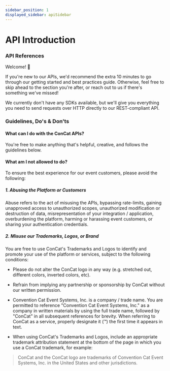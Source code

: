 ```yaml
---
sidebar_position: 1
displayed_sidebar: apiSidebar
---
```


# API Introduction

### API References

Welcome! 👋 

If you're new to our APIs, we'd recommend the extra 10 minutes to go through our getting started and best practices guide. Otherwise, feel free to skip ahead to the section you're after, or reach out to us if there's something we've missed!

We currently don't have any SDKs available, but we'll give you everything you need to send requests over HTTP directly to our REST-compliant API.

### Guidelines, Do's & Don'ts

#### What can I do with the ConCat APIs?

You're free to make anything that's helpful, creative, and follows the guidelines below.

#### What am I not allowed to do?

To ensure the best experience for our event customers, please avoid the following:

##### 1. Abusing the Platform or Customers

Abuse refers to the act of misusing the APIs, bypassing rate-limits, gaining unapproved access to unauthorized scopes, unauthorized modification or destruction of data, misrepresentation of your integration / application, overburdening the platform, harming or harassing event customers, or sharing your authentication credentials.

##### 2. Misuse our Trademarks, Logos, or Brand

You are free to use ConCat's Trademarks and Logos to identify and promote your use of the platform or services, subject to the following conditions:

* Please do not alter the ConCat logo in any way (e.g. stretched out, different colors, inverted colors, etc).

* Refrain from implying any partnership or sponsorship by ConCat without our written permission.

* Convention Cat Event Systems, Inc. is a company / trade name. You are permitted to reference "Convention Cat Event Systems, Inc." as a company in written materials by using the full trade name, followed by "ConCat" in all subsequent references for brevity. When referring to ConCat as a service, properly designate it (&trade;) the first time it appears in text.

* When using ConCat's Trademarks and Logos, include an appropriate trademark attribution statement at the bottom of the page in which you use a ConCat trademark, for example:
> ConCat and the ConCat logo are trademarks of Convention Cat Event Systems, Inc. in the United States and other jurisdictions.